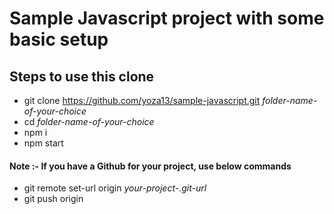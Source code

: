 # Sample Javascript project with some basic setup

## Steps to use this clone
* git clone https://github.com/yoza13/sample-javascript.git _folder-name-of-your-choice_
* cd _folder-name-of-your-choice_
* npm i
* npm start

#### Note :- If you have a Github for your project, use below commands
* git remote set-url origin _your-project-.git-url_
* git push origin

